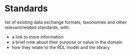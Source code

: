 # Standards

list of existing data exchange formats, taxonomies and other relevant/related standards, with:

 - a link to more information
 - a brief note about their purpose or value in the domain
 - how they relate to the RDL model and the library
